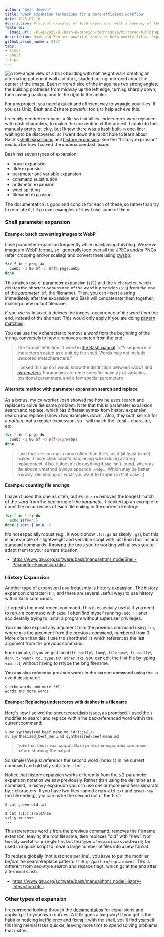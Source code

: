 ```yaml
---
author: "Seth Jensen"
title: "Bash expansion techniques for a more efficient workflow"
date: 2025-07-10
description: Pratical examples of Bash expansion, with a summary of the different types
featured:
  image_url: /blog/2025/07/bash-expansion-techniques/mirrored-buildings.webp
description: Bash and Zsh are powerful tools to help modify files. Expansion is an essential and powerful technique for doing this.
github_issue_number: 2127
tags:
- linux
- shell
- tips
---
```


![A low-angle view of a brick building with half height walls creating an alternating pattern of wall and dark, shaded ceiling. mirrored about the center of the image. Each mirrored side of the image has two strong angles; the building protrudes from midway up the left edge, turning sharply down, then coming back up and to the right to the center.](/blog/2025/07/bash-expansion-techniques/mirrored-buildings.webp)

<!-- Photo by Seth Jensen, 2025. -->

For any project, you need a quick and efficient way to wrangle your files. If you use Unix, Bash and Zsh are powerful tools to help achieve this.

I recently needed to rename a file so that all its underscores were replaced with dash characters, to match the convention of the project. I could do this manually pretty quickly, but I knew there was a bash built-in one-liner waiting to be discovered, so I went down the rabbit hole to learn about Bash's [shell expansions](https://www.gnu.org/software/bash/manual/html_node/Shell-Expansions.html) and [history expansion](https://www.gnu.org/software/bash/manual/html_node/History-Interaction.html). See the "history expansion" section for how I solved the underscore/dash issue.

Bash has seven types of expansion:

- brace expansion
- tilde expansion
- parameter and variable expansion
- command substitution
- arithmetic expansion
- word splitting
- filename expansion

The documentation is good and concise for each of these, so rather than try to recreate it, I'll go over examples of how I use some of them.

### Shell parameter expansion

#### Example: batch converting images to WebP

I use parameter expansion frequently while maintaining this blog. We serve images in [WebP format](/blog/2014/01/webp-images-experiment-on-end-point/), so I generally loop over all the JPEGs and/or PNGs (after cropping and/or scaling) and convert them using [cwebp](https://developers.google.com/speed/webp/docs/cwebp):

```bash
for f in *.png; do
  cwebp -q 80 $f -o ${f%.png}.webp
done
```

This makes use of parameter expansion (`${}`) and the `%` character, which deletes the shortest occurrence of the *word* it precedes (`png`) from the end of the *parameter* (`$f`, the filename). Then, you can insert a string immediately after the expansion and Bash will concatenate them together, making a new output filename.

If you use `%%` instead, it deletes the longest occurrence of the *word* from the end, instead of the shortest. This would only apply if you are doing [pattern matching](https://www.gnu.org/software///bash/manual/bash.html#Pattern-Matching).

You can use the `#` character to remove a *word* from the beginning of the string, conversely to how `%` removes a match from the end.

> The formal definition of *word* in [the Bash manual](https://www.gnu.org/software///bash/manual/bash.html) is "A sequence of characters treated as a unit by the shell. Words may not include unquoted metacharacters."
>
> I looked this up so I would know the distinction between *words* and [*parameters*](https://www.gnu.org/software///bash/manual/bash.html#Shell-Parameters). Parameters are more specific: mainly just variables, positional parameters, and a few special parameters.

#### Alternate method with parameter expansion search and replace

As a bonus, my co-worker Josh showed me how he uses search and replace to solve the same problem. Note that this is parameter expansion search and replace, which has different syntax from history expansion search and replace (shown two examples down). Also, they both search for a *pattern*, not a regular expression, so `.` will match the literal `.` character, etc.

```bash
for f in *.png; do
  cwebp -q 80 $f -o ${f/png/webp}
done
```

> I use that version much more often than the `%`, as it (at least to me) makes it more clear what's happening when doing a string replacement. Also, it doesn't do anything if `png` isn't found, whereas the above `%` method always appends `.webp`... Which may be better anyway, depending on what you want to happen in that case. :)

#### Example: counting file endings

I haven't used this one as often, but `##pattern` removes the longest match of the *word* from the beginning of the *parameter*. I cooked up an example to count the occurrences of each file ending in the current directory:

```bash
for f in *.*; do
  echo ${f##*.}
done | sort | uniq -c
```

It's not especially robust (e.g., it would show `.tar.gz` as simply `.gz`), but this is an example of a lightweight and versatile script with just Bash builtins and standard commands. Knowing the tools you're working with allows you to adapt them to your current situation.

* https://www.gnu.org/software/bash/manual/html_node/Shell-Parameter-Expansion.html

### History Expansion

Another type of expansion I use frequently is history expansion. The history expansion character is `!`, and there are several useful ways to use history within Bash commands.

`!!` repeats the most recent command. This is especially useful if you need to rerun a command with `sudo`. I often find myself running `sudo !!` after accidentally trying to install a program without superuser privileges.

You can also expand any argument from the previous command using `!:n`, where n is the argument from the previous command, numbered from 0. More often than this, I use the shorthand `!$` which references the last argument from the previous command.

For example, if you've just run `diff really\ long\ filename\ I\ really\ don\'t\ want\ to\ type.txt other.txt`, you can edit the first file by typing `vim !:1`, without having to retype the long filename.

You can also reference previous words in the current command using the `!#` event designator:

```plain
$ echo words and more !#1
words and more words
```

#### Example: Replacing underscores with dashes in a filename

Here's how I solved the underscore/dash issue, as promised. I used the `s` modifier to search and replace within the backreferenced word within the current command:

```plain
$ mv synthesized_beef_menu.md !#:1:gs/_/-
mv synthesized_beef_menu.md synthesized-beef-menu.md
```

> Note that this is real output; Bash prints the expanded command before showing the output.

So simple! We just reference the second word (index `1`) in the current command and globally subsitute `-` for `_`.

Notice that history expansion works differently from the `${}` parameter expansion notation we saw previously. Rather than using the delimiter as a command, in history expansion you can use one or more modifiers separatd by `:` characters. If you have two files named `green-old.txt` and `green-new` (no file ending), you can make the second out of the first:

```plain
$ cat green-old.txt
...
$ cat !:1:r:s/old/new
cat green-new
...
```

This references word `1` from the previous command, removes the filename extension, leaving the root filename, then replaces "old" with "new". Not terribly useful for a single file, but this type of expansion could easily be used in a quick script to move a large number of files into a new format.

To replace globally (not just once per line), you have to put the modifier *before* the search/replace pattern: `!!:0:gs/pattern/replacement`. This is different from sed-style search and replace flags, which go at the end after a terminal slash.

* https://www.gnu.org/software/bash/manual/html_node/History-Interaction.html

### Other types of expansion

I recommend looking through the [documentation](https://www.gnu.org/software/bash/manual/html_node/Shell-Expansions.html) for expansions and applying it to your own routines. A little goes a long way! If you get in the habit of noticing inefficiency and fixing it with the shell, you'll find yourself finishing menial tasks quicker, leaving more time to spend solving problems that matter.
